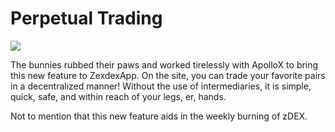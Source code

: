 # Perpetual Trading

![](../../../.gitbook/images/1_c_lNyENIc_iE3Z1Hrr8Hag.png)

The bunnies rubbed their paws and worked tirelessly with ApolloX to bring this new feature to ZexdexApp. On the site, you can trade your favorite pairs in a decentralized manner! Without the use of intermediaries, it is simple, quick, safe, and within reach of your legs, er, hands.

Not to mention that this new feature aids in the weekly burning of zDEX.
